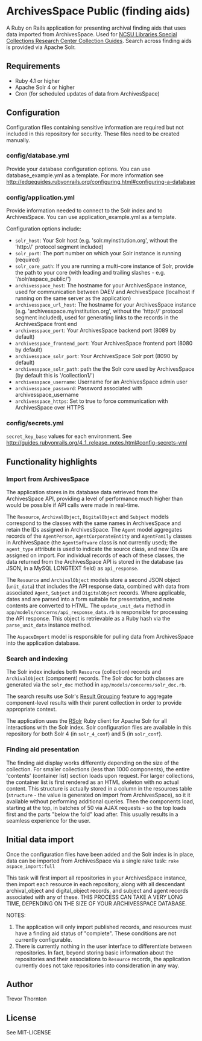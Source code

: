 # ArchivesSpace Public (finding aids)

A Ruby on Rails application for presenting archival finding aids that uses data imported from ArchivesSpace. Used for [NCSU Libraries Special Collections Research Center Collection Guides](http://www.lib.ncsu.edu/findingaids/). Search across finding aids is provided via Apache Solr.

## Requirements

* Ruby 4.1 or higher
* Apache Solr 4 or higher
* Cron (for scheduled updates of data from ArchivesSpace)

## Configuration

Configuration files containing sensitive information are required but not included in this repository for security. These files need to be created manually.

### config/database.yml

Provide your database configuration options. You can use database_example.yml as a template. For more information see http://edgeguides.rubyonrails.org/configuring.html#configuring-a-database

### config/application.yml
Provide information needed to connect to the Solr index and to ArchivesSpace. You can use application_example.yml as a template.

Configuration options include:
* `solr_host`: Your Solr host (e.g. 'solr.myinstitution.org', without the 'http://' protocol segment included)
* `solr_port`: The port number on which your Solr instance is running (required)
* `solr_core_path`: If you are running a multi-core instance of Solr, provide the path to your core (with leading and trailing slashes - e.g. '/solr/aspace_public/')
* `archivesspace_host`: The hostname for your ArchivesSpace instance, used for communication between DAEV and ArchivesSpace (localhost if running on the same server as the application)
* `archivesspace_url_host`: The hostname for your ArchivesSpace instance (e.g. 'archivesspace.myinstitution.org', without the 'http://' protocol segment included), used for generating links to the records in the ArchivesSpace front end
* `archivesspace_port`: Your ArchivesSpace backend port (8089 by default)
* `archivesspace_frontend_port`: Your ArchivesSpace frontend port (8080 by default)
* `archivesspace_solr_port`: Your ArchivesSpace Solr port (8090 by default)
* `archivesspace_solr_path`: path the the Solr core used by ArchivesSpace (by default this is '/collection1/')
* `archivesspace_username`: Username for an ArchivesSpace admin user
* `archivesspace_password`: Password associated with archivesspace\_username
* `archivesspace_https`: Set to true to force communication with ArchivesSpace over HTTPS

### config/secrets.yml
`secret_key_base` values for each environment. See http://guides.rubyonrails.org/4_1_release_notes.html#config-secrets-yml

## Functionality highlights

### Import from ArchivesSpace

The application stores in its database data retrieved from the ArchivesSpace API, providing a level of performance much higher than would be possible if API calls were made in real-time.

The `Resource`, `ArchivalObject`, `DigitalObject` and `Subject` models correspond to the classes with the same names in ArchivesSpace and retain the IDs assigned in ArchivesSpace. The `Agent` model aggregates records of the `AgentPerson`, `AgentCorporateEntity` and `AgentFamily` classes in ArchivesSpace (the `AgentSoftware` class is not currently used); the `agent_type` attribute is used to indicate the source class, and new IDs are assigned on import. For individual records of each of these classes, the data returned from the ArchivesSpace API is stored in the database (as JSON, in a MySQL LONGTEXT field) as `api_response`.

The `Resource` and `ArchivalObject` models store a second JSON object (`unit_data`) that includes the API response data, combined with data from associated `Agent`, `Subject` and `DigitalObject` records. Where applicable, dates and are parsed into a form suitable for presentation, and note contents are converted to HTML. The `update_unit_data` method in `app/models/concerns/api_response_data.rb` is responsible for processing the API response. This object is retrievable as a Ruby hash via the `parse_unit_data` instance method.

The `AspaceImport` model is responsible for pulling data from ArchivesSpace into the application database.


### Search and indexing

The Solr index includes both `Resource` (collection) records and `ArchivalObject` (component) records. The Solr doc for both classes are generated via the `solr_doc` method in `app/models/concerns/solr_doc.rb`.

The search results use Solr's [Result Grouping](https://cwiki.apache.org/confluence/display/solr/Result+Grouping) feature to aggregate component-level results with their parent collection in order to provide appropriate context.

The application uses the [RSolr](https://github.com/rsolr/rsolr) Ruby client for Apache Solr for all interactions with the Solr index. Solr configuration files are available in this repository for both Solr 4 (in `solr_4_conf`) and 5 (in `solr_conf`).

### Finding aid presentation

The finding aid display works differently depending on the size of the collection. For smaller collections (less than 1000 components), the entire 'contents' (container list) section loads upon request. For larger collections, the container list is first rendered as an HTML skeleton with no actual content. This structure is actually stored in a column in the resources table (`structure` - the value is generated on import from ArchivesSpace), so it it available without performing additional queries. Then the components load, starting at the top, in batches of 50 via AJAX requests - so the top loads first and the parts "below the fold" load after. This usually results in a seamless experience for the user.

## Initial data import

Once the configuration files have been added and the Solr index is in place, data can be imported from ArchivesSpace via a single rake task:
`rake aspace_import:full`

This task will first import all repositories in your ArchivesSpace instance, then import each resource in each repository, along with all descendant archival\_object and digital\_object records, and subject and agent records associated with any of these. THIS PROCESS CAN TAKE A VERY LONG TIME, DEPENDING ON THE SIZE OF YOUR ARCHIVESSPACE DATABASE.

NOTES:

1. The application will only import published records, and resources must have a finding aid status of "complete". These conditions are not currently configurable.
2. There is currently nothing in the user interface to differentiate between repositories. In fact, beyond storing basic information about the repositories and their associations to `Resource` records, the application currently does not take repositories into consideration in any way.

## Author

Trevor Thornton

## License

See MIT-LICENSE
